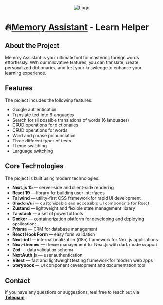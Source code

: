 <div align="center"> 
  <img src="https://bzpfw137bb.ufs.sh/f/xBbtd5hK4pZqQ1oVQ7hc4khglcR0ESuXqrMpjeOCaTIYBDdH" alt="Logo">
</div>

# 🔥[Memory Assistant](https://memory-assistant-my.vercel.app/en) - Learn Helper

## About the Project

Memory Assistant is your ultimate tool for mastering foreign words effortlessly. With our innovative features, you can translate, create personalized dictionaries, and test your knowledge to enhance your learning experience.

## Features

The project includes the following features:

- Google authentication
- Translate text into 6 languages
- Search for all possible translations of words (6 languages)
- CRUD operations for dictionaries
- CRUD operations for words
- Word and phrase pronunciation
- Three different types of tests
- Theme switching
- Language switching

## Core Technologies

The project is built using modern technologies:

- **Next.js 15** — server-side and client-side rendering
- **React 19** — library for building user interfaces
- **Tailwind** — utility-first CSS framework for rapid UI development
- **Shadcn/ui** — customizable and accessible UI components for React
- **Zustand** — lightweight and flexible state management library
- **Tanstack** — a set of powerful tools
- **Docker** — containerization platform for developing and deploying applications
- **Prisma** — ORM for database management
- **React Hook Form** — easy form validation
- **Next-intl** — internationalization (i18n) framework for Next.js applications
- **Next-themes** — theme management for Next.js with dark mode support
- **Zod** — data validation schema
- **NextAuth.js** — user authentication
- **Vitest** — fast and lightweight testing framework for modern web apps
- **Storybook** — UI component development and documentation tool

## Contact

If you have any questions or suggestions, feel free to reach out via **[Telegram](https://t.me/DaniilBatiuk)**.
